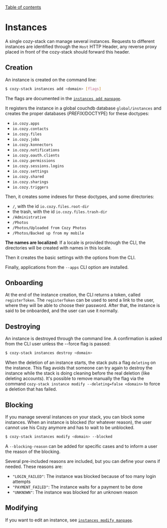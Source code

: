 [Table of contents](README.md#table-of-contents)

# Instances

A single cozy-stack can manage several instances. Requests to different
instances are identified through the `Host` HTTP Header, any reverse proxy
placed in front of the cozy-stack should forward this header.

## Creation

An instance is created on the command line:

```sh
$ cozy-stack instances add <domain> [flags]
```

The flags are documented in the
[`instances add manpage`](cli/cozy-stack_instances_add.md).

It registers the instance in a global couchdb database `global/instances`
and creates the proper databases ($PREFIX/$DOCTYPE) for these doctypes:

-   `io.cozy.apps`
-   `io.cozy.contacts`
-   `io.cozy.files`
-   `io.cozy.jobs`
-   `io.cozy.konnectors`
-   `io.cozy.notifications`
-   `io.cozy.oauth.clients`
-   `io.cozy.permissions`
-   `io.cozy.sessions.logins`
-   `io.cozy.settings`
-   `io.cozy.shared`
-   `io.cozy.sharings`
-   `io.cozy.triggers`

Then, it creates some indexes for these doctypes, and some directories:

-   `/`, with the id `io.cozy.files.root-dir`
-   the trash, with the id `io.cozy.files.trash-dir`
-   `/Administrative`
-   `/Photos`
-   `/Photos/Uploaded from Cozy Photos`
-   `/Photos/Backed up from my mobile`

**The names are localized:** If a locale is provided through the CLI, the
directories will be created with names in this locale.

Then it creates the basic settings with the options from the CLI.

Finally, applications from the `--apps` CLI option are installed.

## Onboarding

At the end of the instance creation, the CLI returns a token, called
`registerToken`. The `registerToken` can be used to send a link to the user,
where they will be able to choose their password. After that, the instance
is said to be onboarded, and the user can use it normally.

## Destroying

An instance is destroyed through the command line. A confirmation is asked from
the CLI user unless the --force flag is passed:

```sh
$ cozy-stack instances destroy <domain>
```

When the deletion of an instance starts, the stack puts a flag `deleting` on
the instance. This flag avoids that someone can try again to destroy the
instance while the stack is doing cleaning before the real deletion (like
deleting accounts). It's possible to remove manually the flag via the command
`cozy-stack instance modify --deleting=false <domain>` to force a deletion that
has failed.

## Blocking

If you manage several instances on your stack, you can block some instances.
When an instance is blocked (for whatever reason), the user cannot use his Cozy
anymore and has to wait to be unblocked.

```sh
$ cozy-stack instances modify <domain> --blocked
```

A `--blocking-reason` can be added for specific cases and to inform a user the
reason of the blocking.

Several pre-included reasons are included, but you can define your owns if needed. These reasons are:

- `"LOGIN_FAILED"`: The instance was blocked because of too many login attempts
- `"PAYMENT_FAILED"`: The instance waits for a payment to be done
- `"UNKNOWN"`: The instance was blocked for an unknown reason

## Modifying

If you want to edit an instance, see [`instances modify manpage`](cli/cozy-stack_instances_modify.md).
